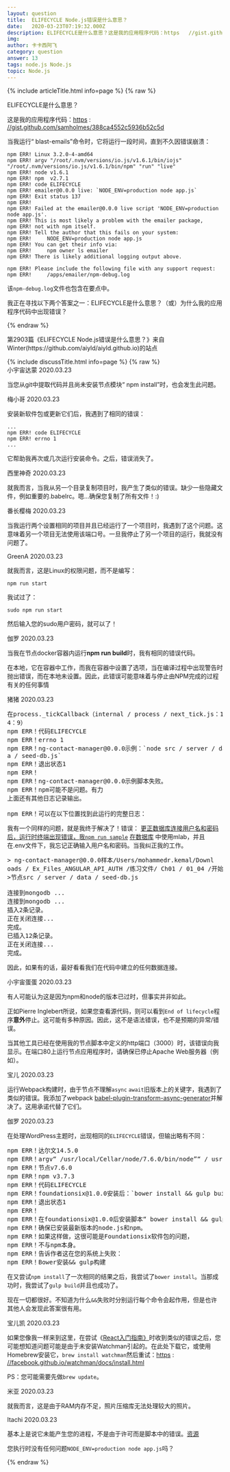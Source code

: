 ```yaml
---
layout: question
title:  ELIFECYCLE Node.js错误是什么意思？
date:   2020-03-23T07:19:32.000Z
description: ELIFECYCLE是什么意思？这是我的应用程序代码：https   //gist.github.com/samholmes/388ca4552c59...
img: 
author: 卡卡西阿飞
category: question
answer: 13
tags: node.js Node.js
topic: Node.js
---
```

<div class="article-root">
  <div class="article">
    {% include articleTitle.html info=page %}
    {% raw %}
    <div class="article-content"><p><font style="vertical-align: inherit;"><font style="vertical-align: inherit;">ELIFECYCLE是什么意思？</font></font></p>

<p><font style="vertical-align: inherit;"><font style="vertical-align: inherit;">这是我的应用程序代码：</font><a href="https://gist.github.com/samholmes/388ca4552c5936b52c5d"><font style="vertical-align: inherit;">https</font></a><font style="vertical-align: inherit;"> : </font></font><a href="https://gist.github.com/samholmes/388ca4552c5936b52c5d"><font style="vertical-align: inherit;"><font style="vertical-align: inherit;">//gist.github.com/samholmes/388ca4552c5936b52c5d</font></font></a></p>

<p><font style="vertical-align: inherit;"><font style="vertical-align: inherit;">当我运行“ blast-emails”命令时，它将运行一段时间，直到不久因错误崩溃：</font></font></p>

<pre><code>npm ERR! Linux 3.2.0-4-amd64<font></font>
npm ERR! argv "/root/.nvm/versions/io.js/v1.6.1/bin/iojs" "/root/.nvm/versions/io.js/v1.6.1/bin/npm" "run" "live"<font></font>
npm ERR! node v1.6.1<font></font>
npm ERR! npm  v2.7.1<font></font>
npm ERR! code ELIFECYCLE<font></font>
npm ERR! emailer@0.0.0 live: `NODE_ENV=production node app.js`<font></font>
npm ERR! Exit status 137<font></font>
npm ERR! <font></font>
npm ERR! Failed at the emailer@0.0.0 live script 'NODE_ENV=production node app.js'.<font></font>
npm ERR! This is most likely a problem with the emailer package,<font></font>
npm ERR! not with npm itself.<font></font>
npm ERR! Tell the author that this fails on your system:<font></font>
npm ERR!     NODE_ENV=production node app.js<font></font>
npm ERR! You can get their info via:<font></font>
npm ERR!     npm owner ls emailer<font></font>
npm ERR! There is likely additional logging output above.<font></font>
<font></font>
npm ERR! Please include the following file with any support request:<font></font>
npm ERR!     /apps/emailer/npm-debug.log<font></font>
</code></pre>

<p><font style="vertical-align: inherit;"><font style="vertical-align: inherit;">该</font></font><code>npm-debug.log</code><font style="vertical-align: inherit;"><font style="vertical-align: inherit;">文件也包含在要点中。</font></font></p>

<p><font style="vertical-align: inherit;"><font style="vertical-align: inherit;">我正在寻找以下两个答案之一：ELIFECYCLE是什么意思？</font><font style="vertical-align: inherit;">（或）为什么我的应用程序代码中出现错误？</font></font></p></div>
    {% endraw %}
  </div>
  <p class="winter_mark">第2903篇《ELIFECYCLE Node.js错误是什么意思？》来自Winter(https://github.com/aiyld/aiyld.github.io)的站点</p>
  <div class="discuss-wrapper">
    {% include discussTitle.html info=page %}
    {% raw %}
    <div class="discuss-list">
    <div class="discuss-item">
        <div class="discuss-parent">
          <div class="discuss-meta">
            <span class="discuss-user">小宇宙达蒙</span>
            <span class="discuss-time">2020.03.23</span>
          </div>
          <div class="discuss-comment"><p><font style="vertical-align: inherit;"><font style="vertical-align: inherit;">当您从git中提取代码并且尚未安装节点模块“ npm install”时，也会发生此问题。</font></font></p></div>
        </div></div><div class="discuss-item">
        <div class="discuss-parent">
          <div class="discuss-meta">
            <span class="discuss-user">梅小哥</span>
            <span class="discuss-time">2020.03.23</span>
          </div>
          <div class="discuss-comment"><p><font style="vertical-align: inherit;"><font style="vertical-align: inherit;">安装新软件包或更新它们后，我遇到了相同的错误：</font></font></p>

<pre><code>...<font></font>
npm ERR! code ELIFECYCLE<font></font>
npm ERR! errno 1<font></font>
...<font></font>
</code></pre>

<p><font style="vertical-align: inherit;"><font style="vertical-align: inherit;">它帮助我再次或几次运行安装命令。</font><font style="vertical-align: inherit;">之后，错误消失了。</font></font></p></div>
        </div></div><div class="discuss-item">
        <div class="discuss-parent">
          <div class="discuss-meta">
            <span class="discuss-user">西里神奇</span>
            <span class="discuss-time">2020.03.23</span>
          </div>
          <div class="discuss-comment"><p><font style="vertical-align: inherit;"><font style="vertical-align: inherit;">就我而言，当我从另一个目录复制项目时，我产生了类似的错误。</font><font style="vertical-align: inherit;">缺少一些隐藏文件，例如重要的.babelrc。</font><font style="vertical-align: inherit;">嗯...确保您复制了所有文件！</font><font style="vertical-align: inherit;">:)</font></font></p></div>
        </div></div><div class="discuss-item">
        <div class="discuss-parent">
          <div class="discuss-meta">
            <span class="discuss-user">番长樱梅</span>
            <span class="discuss-time">2020.03.23</span>
          </div>
          <div class="discuss-comment"><p><font style="vertical-align: inherit;"><font style="vertical-align: inherit;">当我运行两个设置相同的项目并且已经运行了一个项目时，我遇到了这个问题。</font><font style="vertical-align: inherit;">这意味着另一个项目无法使用该端口号。</font><font style="vertical-align: inherit;">一旦我停止了另一个项目的运行，我就没有问题了。</font></font></p></div>
        </div></div><div class="discuss-item">
        <div class="discuss-parent">
          <div class="discuss-meta">
            <span class="discuss-user">GreenA</span>
            <span class="discuss-time">2020.03.23</span>
          </div>
          <div class="discuss-comment"><p><font style="vertical-align: inherit;"><font style="vertical-align: inherit;">就我而言，这是Linux的权限问题，而不是编写：</font></font></p>

<pre><code>npm run start
</code></pre>

<p><font style="vertical-align: inherit;"><font style="vertical-align: inherit;">我试过了： </font></font></p>

<pre><code>sudo npm run start
</code></pre>

<p><font style="vertical-align: inherit;"><font style="vertical-align: inherit;">然后输入您的sudo用户密码，就可以了！</font></font></p></div>
        </div></div><div class="discuss-item">
        <div class="discuss-parent">
          <div class="discuss-meta">
            <span class="discuss-user">伽罗</span>
            <span class="discuss-time">2020.03.23</span>
          </div>
          <div class="discuss-comment"><p><font style="vertical-align: inherit;"><font style="vertical-align: inherit;">当我</font><font style="vertical-align: inherit;">在节点docker容器内</font><font style="vertical-align: inherit;">运行</font></font><strong><font style="vertical-align: inherit;"><font style="vertical-align: inherit;">npm run build</font></font></strong><font style="vertical-align: inherit;"><font style="vertical-align: inherit;">时，我有相同的错误代码</font><font style="vertical-align: inherit;">。</font></font></p>

<p><font style="vertical-align: inherit;"><font style="vertical-align: inherit;">在本地，它在容器中工作，而我在容器中设置了选项，当在编译过程中出现警告时抛出错误，而在本地未设置。</font><font style="vertical-align: inherit;">因此，此错误可能意味着与停止由NPM完成的过程有关的任何事情</font></font></p></div>
        </div></div><div class="discuss-item">
        <div class="discuss-parent">
          <div class="discuss-meta">
            <span class="discuss-user">猪猪</span>
            <span class="discuss-time">2020.03.23</span>
          </div>
          <div class="discuss-comment"><pre><font style="vertical-align: inherit;"><font style="vertical-align: inherit;">在process._tickCallback（internal / process / next_tick.js：10</font></font><font></font><font style="vertical-align: inherit;"><font style="vertical-align: inherit;">
4：9）</font></font><font></font><font style="vertical-align: inherit;"><font style="vertical-align: inherit;">
npm ERR！</font><font style="vertical-align: inherit;">代码ELIFECYCLE</font></font><font></font><font style="vertical-align: inherit;"><font style="vertical-align: inherit;">
npm ERR！</font><font style="vertical-align: inherit;">errno 1</font></font><font></font><font style="vertical-align: inherit;"><font style="vertical-align: inherit;">
npm ERR！</font><font style="vertical-align: inherit;">ng-contact-manager@0.0.0示例：`node src / server / dat</font></font><font></font><font style="vertical-align: inherit;"><font style="vertical-align: inherit;">
a / seed-db.js`</font></font><font></font><font style="vertical-align: inherit;"><font style="vertical-align: inherit;">
npm ERR！</font><font style="vertical-align: inherit;">退出状态1</font></font><font></font><font style="vertical-align: inherit;"><font style="vertical-align: inherit;">
npm ERR！</font></font><font></font><font style="vertical-align: inherit;"><font style="vertical-align: inherit;">
npm ERR！</font><font style="vertical-align: inherit;">ng-contact-manager@0.0.0示例脚本失败。</font></font><font></font><font style="vertical-align: inherit;"><font style="vertical-align: inherit;">
npm ERR！</font><font style="vertical-align: inherit;">npm可能不是问题。</font><font style="vertical-align: inherit;">有力</font></font><font></font><font style="vertical-align: inherit;"><font style="vertical-align: inherit;">
上面还有其他日志记录输出。</font></font><font></font>
<font></font><font style="vertical-align: inherit;"><font style="vertical-align: inherit;">
npm ERR！</font><font style="vertical-align: inherit;">可以在以下位置找到此运行的完整日志：</font></font><font></font>
</pre>

<p><font style="vertical-align: inherit;"><font style="vertical-align: inherit;">我有一个同样的问题，就是我终于解决了！</font><font style="vertical-align: inherit;">错误：
 </font><a href="https://i.stack.imgur.com/jWh8l.png" rel="nofollow noreferrer"><font style="vertical-align: inherit;">更正数据库连接用户名和密码后，</font></a></font><a href="https://i.stack.imgur.com/ElNQ4.png" rel="nofollow noreferrer"><font style="vertical-align: inherit;"><font style="vertical-align: inherit;">运行时终端出现错误，我</font></font><code>npm run sample</code></a>
<a href="https://i.stack.imgur.com/jWh8l.png" rel="nofollow noreferrer"><font style="vertical-align: inherit;"><font style="vertical-align: inherit;">在数据库</font></font></a><font style="vertical-align: inherit;"><font style="vertical-align: inherit;"> 
中使用mlab，并且在.env文件下，我忘记正确输入用户名和密码。</font><font style="vertical-align: inherit;">当我纠正我的工作。</font></font></p>

<pre><font style="vertical-align: inherit;"><font style="vertical-align: inherit;">&gt; ng-contact-manager@0.0.0样本/Users/mohammedr.kemal/Downl</font></font><font></font><font style="vertical-align: inherit;"><font style="vertical-align: inherit;">
oads / Ex_Files_ANGULAR_API_AUTH /练习文件/ Ch01 / 01_04 /开始</font></font><font></font><font style="vertical-align: inherit;"><font style="vertical-align: inherit;">
&gt;节点src / server / data / seed-db.js</font></font><font></font>
<font></font><font style="vertical-align: inherit;"><font style="vertical-align: inherit;">
连接到mongodb ...</font></font><font></font><font style="vertical-align: inherit;"><font style="vertical-align: inherit;">
连接到mongodb ...</font></font><font></font><font style="vertical-align: inherit;"><font style="vertical-align: inherit;">
插入2条记录。</font></font><font></font><font style="vertical-align: inherit;"><font style="vertical-align: inherit;">
正在关闭连接...</font></font><font></font><font style="vertical-align: inherit;"><font style="vertical-align: inherit;">
完成。</font></font><font></font><font style="vertical-align: inherit;"><font style="vertical-align: inherit;">
已插入12条记录。</font></font><font></font><font style="vertical-align: inherit;"><font style="vertical-align: inherit;">
正在关闭连接...</font></font><font></font><font style="vertical-align: inherit;"><font style="vertical-align: inherit;">
完成。</font></font><font></font>
</pre>

<p><font style="vertical-align: inherit;"><font style="vertical-align: inherit;">因此，如果有的话，最好看看我们在代码中建立的任何数据连接。</font></font></p></div>
        </div></div><div class="discuss-item">
        <div class="discuss-parent">
          <div class="discuss-meta">
            <span class="discuss-user">小宇宙蛋蛋</span>
            <span class="discuss-time">2020.03.23</span>
          </div>
          <div class="discuss-comment"><p><font style="vertical-align: inherit;"><font style="vertical-align: inherit;">有人可能认为这是因为npm和node的版本已过时，但事实并非如此。</font></font></p>

<p><font style="vertical-align: inherit;"><font style="vertical-align: inherit;">正如Pierre Inglebert所说，如果您查看源代码，则可以看到</font></font><code>End of lifecycle</code><font style="vertical-align: inherit;"><font style="vertical-align: inherit;">程序</font></font><strong><font style="vertical-align: inherit;"><font style="vertical-align: inherit;">意外</font></font></strong><font style="vertical-align: inherit;"><font style="vertical-align: inherit;">停止。</font><font style="vertical-align: inherit;">这可能有多种原因。</font><font style="vertical-align: inherit;">因此，这不是语法错误，也不是预期的异常/错误。</font></font></p>

<p><font style="vertical-align: inherit;"><font style="vertical-align: inherit;">当其他工具已经在使用我的节点脚本中定义的http端口（3000）时，该错误向我显示。</font><font style="vertical-align: inherit;">在端口80上运行节点应用程序时，请确保已停止Apache Web服务器（例如）。</font></font></p></div>
        </div></div><div class="discuss-item">
        <div class="discuss-parent">
          <div class="discuss-meta">
            <span class="discuss-user">宝儿</span>
            <span class="discuss-time">2020.03.23</span>
          </div>
          <div class="discuss-comment"><p><font style="vertical-align: inherit;"><font style="vertical-align: inherit;">运行Webpack构建时，由于节点不理解</font></font><code>async</code> <code>await</code><font style="vertical-align: inherit;"><font style="vertical-align: inherit;">旧版本上的关键字，</font><font style="vertical-align: inherit;">我遇到了类似的错误</font><font style="vertical-align: inherit;">。</font><font style="vertical-align: inherit;">我添加了webpack   </font></font><a href="https://www.npmjs.com/package/babel-plugin-transform-async-to-generator" rel="noreferrer"><font style="vertical-align: inherit;"><font style="vertical-align: inherit;">babel-plugin-transform-async-generator</font></font></a><font style="vertical-align: inherit;"><font style="vertical-align: inherit;">并解决了。</font><font style="vertical-align: inherit;">这用承诺代替了它们。</font></font></p></div>
        </div></div><div class="discuss-item">
        <div class="discuss-parent">
          <div class="discuss-meta">
            <span class="discuss-user">伽罗</span>
            <span class="discuss-time">2020.03.23</span>
          </div>
          <div class="discuss-comment"><p><font style="vertical-align: inherit;"><font style="vertical-align: inherit;">在处理WordPress主题时，出现相同的</font></font><code>ELIFECYCLE</code><font style="vertical-align: inherit;"><font style="vertical-align: inherit;">错误，但输出略有不同：</font></font></p>

<pre><font style="vertical-align: inherit;"><font style="vertical-align: inherit;">npm ERR！</font><font style="vertical-align: inherit;">达尔文14.5.0</font></font><font></font><font style="vertical-align: inherit;"><font style="vertical-align: inherit;">
npm ERR！</font><font style="vertical-align: inherit;">argv“ /usr/local/Cellar/node/7.6.0/bin/node”“ / usr / local / bin / npm”“安装”</font></font><font></font><font style="vertical-align: inherit;"><font style="vertical-align: inherit;">
npm ERR！</font><font style="vertical-align: inherit;">节点v7.6.0</font></font><font></font><font style="vertical-align: inherit;"><font style="vertical-align: inherit;">
npm ERR！</font><font style="vertical-align: inherit;">npm v3.7.3</font></font><font></font><font style="vertical-align: inherit;"><font style="vertical-align: inherit;">
npm ERR！</font><font style="vertical-align: inherit;">代码ELIFECYCLE</font></font><font></font><font style="vertical-align: inherit;"><font style="vertical-align: inherit;">
npm ERR！</font><font style="vertical-align: inherit;">foundationsix@1.0.0安装后：`bower install &amp;&amp; gulp build`</font></font><font></font><font style="vertical-align: inherit;"><font style="vertical-align: inherit;">
npm ERR！</font><font style="vertical-align: inherit;">退出状态1</font></font><font></font><font style="vertical-align: inherit;"><font style="vertical-align: inherit;">
npm ERR！ </font></font><font></font><font style="vertical-align: inherit;"><font style="vertical-align: inherit;">
npm ERR！</font><font style="vertical-align: inherit;">在foundationsix@1.0.0后安装脚本“ bower install &amp;&amp; gulp build”上失败。</font></font><font></font><font style="vertical-align: inherit;"><font style="vertical-align: inherit;">
npm ERR！</font><font style="vertical-align: inherit;">确保已安装最新版本的node.js和npm。</font></font><font></font><font style="vertical-align: inherit;"><font style="vertical-align: inherit;">
npm ERR！</font><font style="vertical-align: inherit;">如果这样做，这很可能是Foundationsix软件包的问题，</font></font><font></font><font style="vertical-align: inherit;"><font style="vertical-align: inherit;">
npm ERR！</font><font style="vertical-align: inherit;">不与npm本身。</font></font><font></font><font style="vertical-align: inherit;"><font style="vertical-align: inherit;">
npm ERR！</font><font style="vertical-align: inherit;">告诉作者这在您的系统上失败：</font></font><font></font><font style="vertical-align: inherit;"><font style="vertical-align: inherit;">
npm ERR！</font><font style="vertical-align: inherit;">Bower安装&amp;&amp; gulp构建</font></font><font></font>
</pre>

<p><font style="vertical-align: inherit;"><font style="vertical-align: inherit;">在又尝试</font></font><code>npm install</code><font style="vertical-align: inherit;"><font style="vertical-align: inherit;">了一次相同的结果之后，我尝试了</font></font><code>bower install</code><font style="vertical-align: inherit;"><font style="vertical-align: inherit;">。</font><font style="vertical-align: inherit;">当那成功时，我尝试了</font></font><code>gulp build</code><font style="vertical-align: inherit;"><font style="vertical-align: inherit;">并且也</font><font style="vertical-align: inherit;">成功了</font><font style="vertical-align: inherit;">。</font></font></p>

<p><font style="vertical-align: inherit;"><font style="vertical-align: inherit;">现在一切都很好。</font><font style="vertical-align: inherit;">不知道为什么</font></font><code>&amp;&amp;</code><font style="vertical-align: inherit;"><font style="vertical-align: inherit;">失败</font><font style="vertical-align: inherit;">时分别运行每个命令会起作用，</font><font style="vertical-align: inherit;">但是也许其他人会发现此答案很有用。</font></font></p></div>
        </div></div><div class="discuss-item">
        <div class="discuss-parent">
          <div class="discuss-meta">
            <span class="discuss-user">宝儿凯</span>
            <span class="discuss-time">2020.03.23</span>
          </div>
          <div class="discuss-comment"><p><font style="vertical-align: inherit;"><font style="vertical-align: inherit;">如果您像我一样来到这里，在尝试《</font></font><a href="https://facebook.github.io/react-native/docs/getting-started.html" rel="noreferrer"><font style="vertical-align: inherit;"><font style="vertical-align: inherit;">React入门指南》</font></font></a><font style="vertical-align: inherit;"><font style="vertical-align: inherit;">时收到类似的错误之后</font><font style="vertical-align: inherit;">，您可能想知道问题可能是由于未安装Watchman引起的。</font><font style="vertical-align: inherit;">在此处下载它，或使用Homebrew安装它，</font></font><code>brew install watchman</code><font style="vertical-align: inherit;"><font style="vertical-align: inherit;">然后重试：</font><a href="https://facebook.github.io/watchman/docs/install.html" rel="noreferrer"><font style="vertical-align: inherit;">https</font></a><font style="vertical-align: inherit;"> : </font></font><a href="https://facebook.github.io/watchman/docs/install.html" rel="noreferrer"><font style="vertical-align: inherit;"><font style="vertical-align: inherit;">//facebook.github.io/watchman/docs/install.html</font></font></a></p>

<p><font style="vertical-align: inherit;"><font style="vertical-align: inherit;">PS：您可能需要先做</font></font><code>brew update</code><font style="vertical-align: inherit;"><font style="vertical-align: inherit;">。</font></font></p></div>
        </div></div><div class="discuss-item">
        <div class="discuss-parent">
          <div class="discuss-meta">
            <span class="discuss-user">米亚</span>
            <span class="discuss-time">2020.03.23</span>
          </div>
          <div class="discuss-comment"><p><font style="vertical-align: inherit;"><font style="vertical-align: inherit;">就我而言，这是由于RAM内存不足，照片压缩库无法处理较大的照片。</font></font></p></div>
        </div></div><div class="discuss-item">
        <div class="discuss-parent">
          <div class="discuss-meta">
            <span class="discuss-user">Itachi</span>
            <span class="discuss-time">2020.03.23</span>
          </div>
          <div class="discuss-comment"><p><font style="vertical-align: inherit;"><font style="vertical-align: inherit;">基本上是说它未能产生您的进程，不是由于许可而是脚本中的错误。</font></font><a href="https://github.com/npm/npm/blob/448efd0eaa6f97af0889bf47efc543a1ea2f8d7e/lib/utils/lifecycle.js#L208"><font style="vertical-align: inherit;"><font style="vertical-align: inherit;">资源</font></font></a></p>

<p><font style="vertical-align: inherit;"><font style="vertical-align: inherit;">您执行时没有任何问题</font></font><code>NODE_ENV=production node app.js</code><font style="vertical-align: inherit;"><font style="vertical-align: inherit;">吗？</font></font></p></div>
        </div></div>
    </div>
    {% endraw %}
  </div>
<div>
